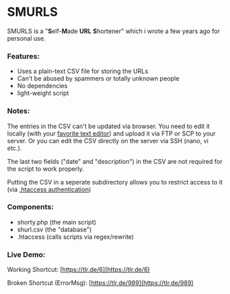 # SMURLS

SMURLS is a "**S**elf-**M**ade **URL** **S**hortener" which i wrote a few years ago for personal use.

### Features:
- Uses a plain-text CSV file for storing the URLs
- Can't be abused by spammers or totally unknown people
- No dependencies
- light-weight script

### Notes:
The entries in the CSV can't be updated via browser. You need to edit it locally (with your [favorite text editor](https://en.wikipedia.org/wiki/Brief_(text_editor))) and upload it via FTP or SCP to your server. Or you can edit the CSV directly on the server via SSH (nano, vi etc.). 

The last two fields ("date" and "description") in the CSV are not required for the script to work properly.

Putting the CSV in a seperate subdirectory allows you to restrict access to it (via [.htaccess authentication](https://httpd.apache.org/docs/2.4/mod/mod_authn_core.html#authtype))

### Components:

- shorty.php (the main script)
- shurl.csv (the "database")
- .htaccess (calls scripts via regex/rewrite)

### Live Demo:

Working Shortcut: [https://tlr.de/6](https://tlr.de/6)

Broken Shortcut (ErrorMsg): [https://tlr.de/989](https://tlr.de/989)
